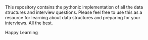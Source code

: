 This repository contains the pythonic implementation of all the data structures 
and interview questions. Please feel free to use this as a resource for learning
about data structures and preparing for your interviews. All the best.

Happy Learning